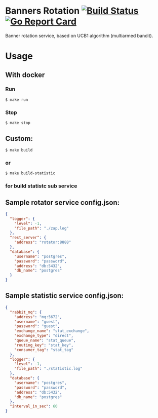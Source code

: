 # Banners Rotation [![Build Status](https://travis-ci.com/nsmak/bannersRotation.svg?branch=master)](https://travis-ci.com/nsmak/bannersRotation) [![Go Report Card](https://goreportcard.com/badge/github.com/nsmak/bannersRotation)](https://goreportcard.com/report/github.com/nsmak/bannersRotation)

Banner rotation service, based on  UCB1 algorithm (multiarmed bandit).

# Usage

## With docker
### Run
```
$ make run
```

### Stop
```
$ make stop
```

## Custom:
```
$ make build
```

### or

```
$ make build-statistic
```
### for build statistc sub service


## Sample rotator service config.json:

``` json 
{
  "logger": {
    "level": -1,
    "file_path": "./zap.log"
  },
  "rest_server": {
    "address": "rotator:8888"
  },
  "database": {
    "username": "postgres",
    "password": "password",
    "address": "db:5432",
    "db_name": "postgres"
  }
}
```

## Sample statistic service config.json:

``` json 
{
  "rabbit_mq": {
    "address": "mq:5672",
    "username": "guest",
    "password": "guest",
    "exchange_name": "stat_exchange",
    "exchange_type": "direct",
    "queue_name": "stat_queue",
    "routing_key": "stat_key",
    "consumer_tag": "stat_tag"
  },
  "logger": {
    "level": -1,
    "file_path": "./statistic.log"
  },
  "database": {
    "username": "postgres",
    "password": "password",
    "address": "db:5432",
    "db_name": "postgres"
  },
  "interval_in_sec": 60
}
```